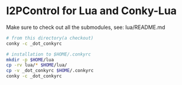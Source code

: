 I2PControl for Lua and Conky-Lua
================================

Make sure to check out all the submodules, see: lua/README.md

```sh
# from this directory(a checkout)
conky -c _dot_conkyrc
```

```sh
# installation to $HOME/.conkyrc
mkdir -p $HOME/lua
cp -rv lua/* $HOME/lua/
cp -v _dot_conkyrc $HOME/.conkyrc
conky -c _dot_conkyrc
```